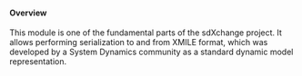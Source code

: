 #### Overview

This module is one of the fundamental parts of the sdXchange project. It allows performing serialization to and from 
XMILE format, which was developed by a System Dynamics community as a standard dynamic model representation.